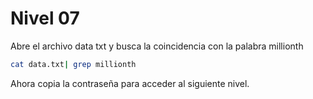 # Nivel 07

Abre el archivo data txt y busca la coincidencia  con la palabra millionth

```bash
cat data.txt| grep millionth
```

Ahora copia la contraseña para acceder al siguiente nivel.
